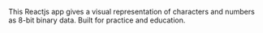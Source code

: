 This Reactjs app gives a visual representation of characters and numbers as 8-bit binary data. Built for practice and education.
